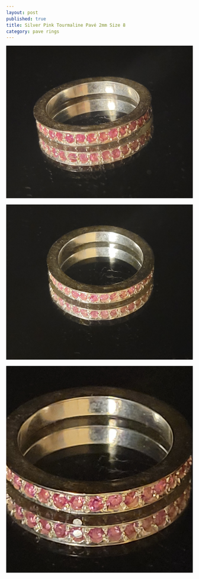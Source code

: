 ```yaml
---
layout: post
published: true
title: Silver Pink Tourmaline Pavé 2mm Size 8
category: pave rings
---
```

![pave_silver_tourmaline_8-0.jpg](/images/jewelry/rings/pave_silver_tourmaline_8-0.jpg)
<!--more-->
![pave_silver_tourmaline_8-0.jpg](/images/jewelry/rings/pave_silver_tourmaline_8-1.jpg)

![pave_silver_tourmaline_8-0.jpg](/images/jewelry/rings/pave_silver_tourmaline_8-2.jpg)

